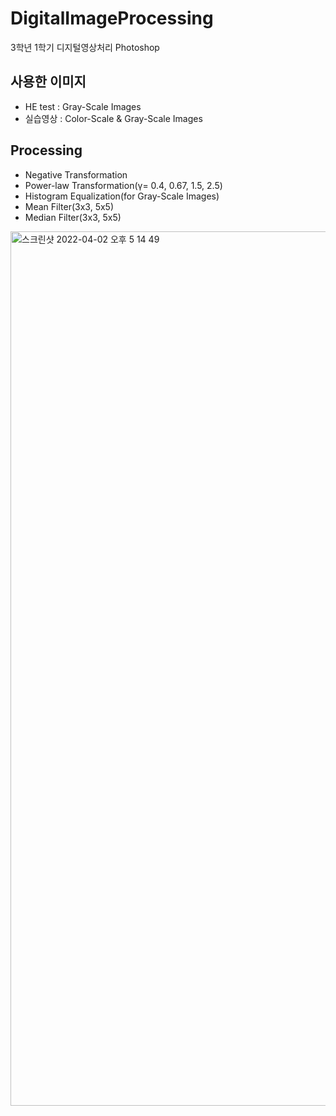 # DigitalImageProcessing
3학년 1학기 디지털영상처리 Photoshop

## 사용한 이미지
- HE test : Gray-Scale Images
- 실습영상 : Color-Scale & Gray-Scale Images

## Processing
- Negative Transformation
- Power-law Transformation(γ= 0.4, 0.67, 1.5, 2.5)
- Histogram Equalization(for Gray-Scale Images)
- Mean Filter(3x3, 5x5)
- Median Filter(3x3, 5x5)

<img width="1399" alt="스크린샷 2022-04-02 오후 5 14 49" src="https://user-images.githubusercontent.com/82302700/161374078-4089c9da-359d-44d4-8955-fcbaf23c237d.png">
